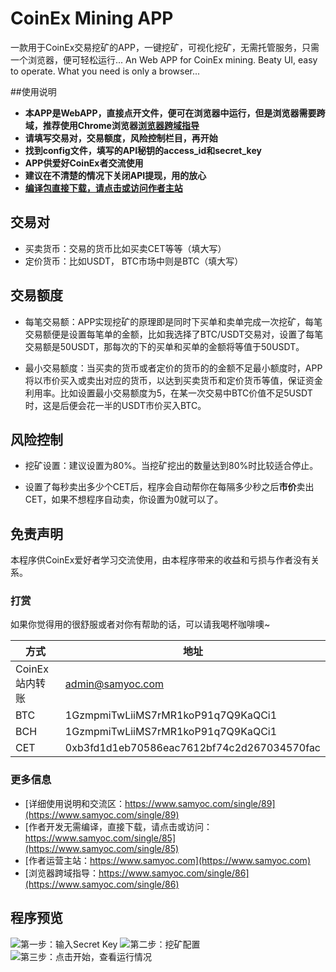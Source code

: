 # CoinEx Mining APP

一款用于CoinEx交易挖矿的APP，一键挖矿，可视化挖矿，无需托管服务，只需一个浏览器，便可轻松运行...
An Web APP for CoinEx mining. Beaty UI, easy to operate. What you need is only a browser...

##使用说明
- **本APP是WebAPP，直接点开文件，便可在浏览器中运行，但是浏览器需要跨域，推荐使用Chrome浏览器[浏览器跨域指导](https://www.samyoc.com/single/86)**
- **请填写交易对，交易额度，风险控制栏目，再开始**
- **找到config文件，填写的API秘钥的access_id和secret_key**
- **APP供爱好CoinEx者交流使用**
- **建议在不清楚的情况下关闭API提现，用的放心**
- **[编译包直接下载，请点击或访问作者主站](https://www.samyoc.com/single/85)**

## 交易对

 - 买卖货币：交易的货币比如买卖CET等等（填大写）
 - 定价货币：比如USDT， BTC市场中则是BTC（填大写）

## 交易额度
- 每笔交易额：APP实现挖矿的原理即是同时下买单和卖单完成一次挖矿，每笔交易额便是设置每笔单的金额，比如我选择了BTC/USDT交易对，设置了每笔交易额是50USDT，那每次的下的买单和买单的金额将等值于50USDT。

- 最小交易额度：当买卖的货币或者定价的货币的的金额不足最小额度时，APP将以市价买入或卖出对应的货币，以达到买卖货币和定价货币等值，保证资金利用率。比如设置最小交易额度为5，在某一次交易中BTC价值不足5USDT时，这是后便会花一半的USDT市价买入BTC。 

## 风险控制
- 挖矿设置：建议设置为80%。当挖矿挖出的数量达到80%时比较适合停止。

- 设置了每秒卖出多少个CET后，程序会自动帮你在每隔多少秒之后**市价**卖出CET，如果不想程序自动卖，你设置为0就可以了。

## 免责声明
本程序供CoinEx爱好者学习交流使用，由本程序带来的收益和亏损与作者没有关系。

### 打赏
如果你觉得用的很舒服或者对你有帮助的话，可以请我喝杯咖啡噢~

方式     | 地址
--- | -----
CoinEx站内转账 | admin@samyoc.com
BTC    | 1GzmpmiTwLiiMS7rMR1koP91q7Q9KaQCi1
BCH     | 1GzmpmiTwLiiMS7rMR1koP91q7Q9KaQCi1
CET     | 0xb3fd1d1eb70586eac7612bf74c2d267034570fac

### 更多信息
- [详细使用说明和交流区：https://www.samyoc.com/single/89](https://www.samyoc.com/single/89)
- [作者开发无需编译，直接下载，请点击或访问：https://www.samyoc.com/single/85](https://www.samyoc.com/single/85)
- [作者运营主站：https://www.samyoc.com](https://www.samyoc.com)
- [浏览器跨域指导：https://www.samyoc.com/single/86](https://www.samyoc.com/single/86)

## 程序预览
![第一步：输入Secret Key](https://www.samyoc.com/uploads/users/98/images/1531896520142.png)
![第二步：挖矿配置](https://www.samyoc.com/uploads/users/98/images/1531896541980.png)
![第三步：点击开始，查看运行情况](https://www.samyoc.com/uploads/users/98/images/1531896558197.png)